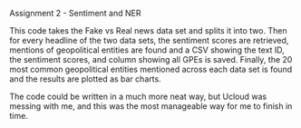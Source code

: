 Assignment 2 - Sentiment and NER


This code takes the Fake vs Real news data set and splits it into two. Then for every headline of the two data sets, the sentiment scores are retrieved, mentions of geopolitical entities are found and a CSV showing the text ID, the sentiment scores, and column showing all GPEs is saved. 
Finally, the 20 most common geopolitical entities mentioned across each data set is found and the results are plotted as bar charts.

The code could be written in a much more neat way, but Ucloud was messing with me, and this was the most manageable way for me to finish in time.
